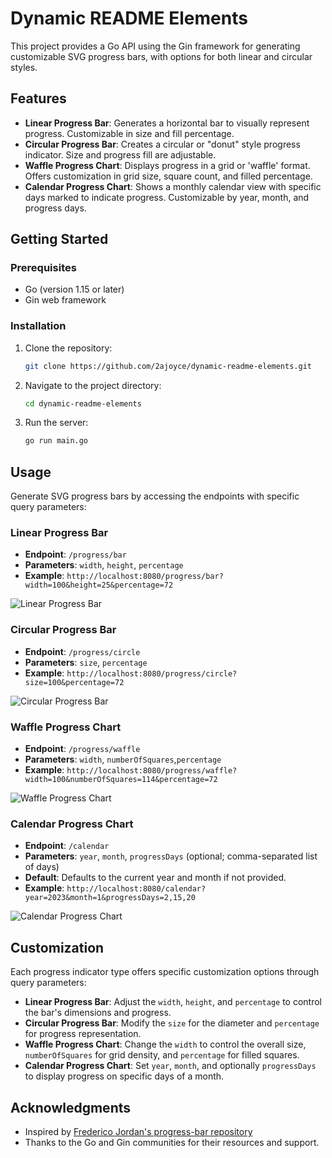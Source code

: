 # Dynamic README Elements

This project provides a Go API using the Gin framework for generating customizable SVG progress bars, with options for both linear and circular styles.

## Features

- **Linear Progress Bar**: Generates a horizontal bar to visually represent progress. Customizable in size and fill percentage.
- **Circular Progress Bar**: Creates a circular or "donut" style progress indicator. Size and progress fill are adjustable.
- **Waffle Progress Chart**: Displays progress in a grid or 'waffle' format. Offers customization in grid size, square count, and filled percentage.
- **Calendar Progress Chart**: Shows a monthly calendar view with specific days marked to indicate progress. Customizable by year, month, and progress days.

## Getting Started

### Prerequisites

- Go (version 1.15 or later)
- Gin web framework

### Installation

1. Clone the repository:
   ```bash
   git clone https://github.com/2ajoyce/dynamic-readme-elements.git
   ```
2. Navigate to the project directory:
   ```bash
   cd dynamic-readme-elements
   ```
3. Run the server:
   ```bash
   go run main.go
   ```

## Usage

Generate SVG progress bars by accessing the endpoints with specific query parameters:

### Linear Progress Bar

- **Endpoint**: `/progress/bar`
- **Parameters**: `width`, `height`, `percentage`
- **Example**: `http://localhost:8080/progress/bar?width=100&height=25&percentage=72`

![Linear Progress Bar](https://progress.2ajoyce.com/progress/bar?width=100&height=25&percentage=72)

### Circular Progress Bar

- **Endpoint**: `/progress/circle`
- **Parameters**: `size`, `percentage`
- **Example**: `http://localhost:8080/progress/circle?size=100&percentage=72`

![Circular Progress Bar](https://progress.2ajoyce.com/progress/circle?size=100&percentage=72)

### Waffle Progress Chart

- **Endpoint**: `/progress/waffle`
- **Parameters**: `width`, `numberOfSquares`,`percentage`
- **Example**: `http://localhost:8080/progress/waffle?width=100&numberOfSquares=114&percentage=72`

![Waffle Progress Chart](https://progress.2ajoyce.com/progress/waffle?width=100&numberOfSquares=114&percentage=72)

### Calendar Progress Chart

- **Endpoint**: `/calendar`
- **Parameters**: `year`, `month`, `progressDays` (optional; comma-separated list of days)
- **Default**: Defaults to the current year and month if not provided.
- **Example**: `http://localhost:8080/calendar?year=2023&month=1&progressDays=2,15,20`

![Calendar Progress Chart](https://progress.2ajoyce.com/calendar)

## Customization

Each progress indicator type offers specific customization options through query parameters:

- **Linear Progress Bar**: Adjust the `width`, `height`, and `percentage` to control the bar's dimensions and progress.
- **Circular Progress Bar**: Modify the `size` for the diameter and `percentage` for progress representation.
- **Waffle Progress Chart**: Change the `width` to control the overall size, `numberOfSquares` for grid density, and `percentage` for filled squares.
- **Calendar Progress Chart**: Set `year`, `month`, and optionally `progressDays` to display progress on specific days of a month.

## Acknowledgments

- Inspired by [Frederico Jordan's progress-bar repository](https://github.com/fredericojordan/progress-bar)
- Thanks to the Go and Gin communities for their resources and support.
